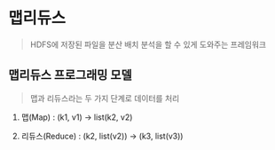 # 맵리듀스

> HDFS에 저장된 파일을 분산 배치 분석을 할 수 있게 도와주는 프레임워크



## 맵리듀스 프로그래밍 모델

> 맵과 리듀스라는 두 가지 단계로 데이터를 처리

1. 맵(Map) : (k1, v1) → list(k2, v2)

2. 리듀스(Reduce) : (k2, list(v2)) → (k3, list(v3))